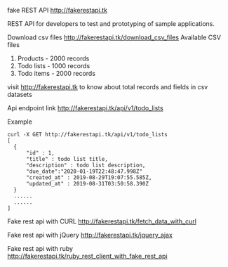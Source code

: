 fake REST API
http://fakerestapi.tk

REST API for developers to test and prototyping of sample applications.

Download csv files 
http://fakerestapi.tk/download_csv_files
Available CSV files

1. Products - 2000 records
2. Todo lists - 1000 records
3. Todo items - 2000 records

visit http://fakerestapi.tk  to know about total records and fields in csv datasets


Api endpoint link http://fakerestapi.tk/api/v1/todo_lists

Example

```
curl -X GET http://fakerestapi.tk/api/v1/todo_lists
[
  {
	  "id" : 1,
	  "title" : todo list title,
	  "description" : todo list description,
	  "due_date":"2020-01-19T22:48:47.998Z"
	  "created_at" : 2019-08-29T19:07:55.585Z,
	  "updated_at" : 2019-08-31T03:50:58.390Z
  }
  ......
  ......
]
```
        



Fake rest api with CURL http://fakerestapi.tk/fetch_data_with_curl

Fake rest api with jQuery http://fakerestapi.tk/jquery_ajax

Fake rest api with ruby http://fakerestapi.tk/ruby_rest_client_with_fake_rest_api

